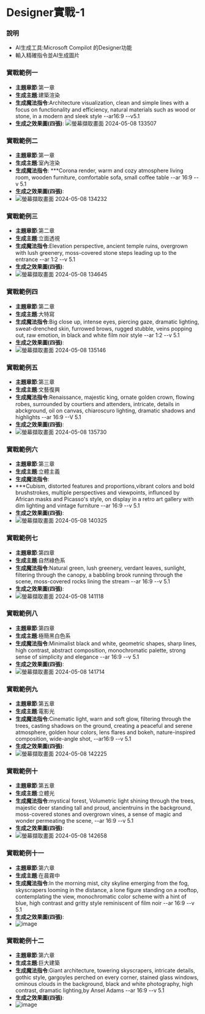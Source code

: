 # Designer實戰-1
### 說明
- AI生成工具:Microsoft Compilot 的Designer功能
- 輸入精確指令並AI生成圖片

### 實戰範例一
- **主題章節**:第一章
- **生成主題**:建築渲染
- **生成魔法指令**:Architecture visualization, clean and simple lines with a focus on functionality and efficiency, natural materials such as wood or stone, in a modern and sleek style --ar16:9 --v5.1
- **生成之效果圖(四張)**:
![螢幕擷取畫面 2024-05-08 133507](https://github.com/shawnhuang125/GenAI/assets/144863384/0b62c152-561b-4d45-a6f9-f32599556c75)
### 實戰範例二
- **主題章節**:第一章
- **生成主題**:室內渲染
- **生成魔法指令**:
***Corona render, warm and cozy atmosphere living room, wooden furniture, comfortable sofa, small coffee table --ar 16:9 --v 5.1
- **生成之效果圖(四張)**:
- ![螢幕擷取畫面 2024-05-08 134232](https://github.com/shawnhuang125/GenAI/assets/144863384/6e4d2de5-6333-4228-9328-d5583d605fba)
### 實戰範例三
- **主題章節**:第二章
- **生成主題**:立面透視
- **生成魔法指令**:Elevation perspective, ancient temple ruins, overgrown with lush greenery, moss-covered stone steps leading up to the entrance --ar 1:2 --v 5.1
- **生成之效果圖(四張)**:
- ![螢幕擷取畫面 2024-05-08 134645](https://github.com/shawnhuang125/GenAI/assets/144863384/5e3a18dc-3c29-4d65-8580-73d5830dc815)
### 實戰範例四
- **主題章節**:第二章
- **生成主題**:大特寫
- **生成魔法指令**:Big close up, intense eyes, piercing gaze, dramatic lighting, sweat-drenched skin, furrowed brows, rugged stubble, veins popping out, raw emotion, in black and white film noir style --ar 1:2 --v 5.1
- **生成之效果圖(四張)**:
- ![螢幕擷取畫面 2024-05-08 135146](https://github.com/shawnhuang125/GenAI/assets/144863384/ea3ad0a4-4680-4b54-b6c5-686f7b9ea1af)
### 實戰範例五
- **主題章節**:第三章
- **生成主題**:文藝復興
- **生成魔法指令**:Renaissance, majestic king, ornate golden crown, flowing robes, surrounded by courtiers and attenders, intricate, details in abckground, oil on canvas, chiaroscuro lighting, dramatic shadows and highlights --ar 16:9 --V 5.1
- **生成之效果圖(四張)**:
- ![螢幕擷取畫面 2024-05-08 135730](https://github.com/shawnhuang125/GenAI/assets/144863384/e7fbe992-435d-43b0-bfe0-0f34449a656d)
### 實戰範例六
- **主題章節**:第三章
- **生成主題**:立體主義
- **生成魔法指令**:
- ***Cubism, distorted features and proportions,vibrant colors and bold brushstrokes, multiple perspectives and viewpoints, influnced by African masks and Picasso's style, on display in a retro art gallery with dim lighting and vintage furniture --ar 16:9 --v 5.1
- **生成之效果圖(四張)**:
- ![螢幕擷取畫面 2024-05-08 140325](https://github.com/shawnhuang125/GenAI/assets/144863384/aededfd6-590c-48a3-892c-80b277c4f5cb)
### 實戰範例七
- **主題章節**:第四章
- **生成主題**:自然綠色系
- **生成魔法指令**:Natural green, lush greenery, verdant leaves, sunlight, filtering through the canopy, a babbling brook running through the scene, moss-covered rocks lining the stream --ar 16:9 --v 5.1
- **生成之效果圖(四張)**:
- ![螢幕擷取畫面 2024-05-08 141118](https://github.com/shawnhuang125/GenAI/assets/144863384/2250b031-bc53-405a-ac95-bd822e560da0)
### 實戰範例八
- **主題章節**:第四章
- **生成主題**:極簡黑白色系
- **生成魔法指令**:Minimalist black and white, geometric shapes, sharp lines, high contrast, abstract composition, monochromatic palette, strong sense of simplicity and elegance --ar 16:9 --v 5.1
- **生成之效果圖(四張)**:
- ![螢幕擷取畫面 2024-05-08 141714](https://github.com/shawnhuang125/GenAI/assets/144863384/c55a315d-b82c-4509-924a-7f47c18cc289)
### 實戰範例九
- **主題章節**:第五章
- **生成主題**:電影光
- **生成魔法指令**:Cinematic light, warn and soft glow, filtering through the trees, casting shadows on the ground, creating a peaceful and serene atmosphere, golden hour colors, lens flares and bokeh, nature-inspired composition, wide-angle shot, --ar16:9 --v 5.1
- **生成之效果圖(四張)**:
- ![螢幕擷取畫面 2024-05-08 142225](https://github.com/shawnhuang125/GenAI/assets/144863384/6a11a678-c4d8-48d9-bfd6-25e68ff5abce)
### 實戰範例十
- **主題章節**:第五章
- **生成主題**:立體光
- **生成魔法指令**:mystical forest, Volumetric light shining through the trees, majestic deer standing tall and proud, ancientruins in the background, moss-covered stones and overgrown vines, a sense of magic and wonder permeating the scene, --ar 16:9 --v 5.1
- **生成之效果圖(四張)**:
- ![螢幕擷取畫面 2024-05-08 142658](https://github.com/shawnhuang125/GenAI/assets/144863384/5e4e8953-3df7-4fb2-a5cc-a5d905a700b8)
### 實戰範例十一
- **主題章節**:第六章
- **生成主題**:在晨霧中
- **生成魔法指令**:In the morning mist, city skyline emerging from the fog, skyscrapers looming in the distance, a lone figure standing on a rooftop, contemplating the view, monochromatic color scheme with a hint of blue, high contrast and gritty style reminiscent of film noir --ar 16:9 --v 5.1
- **生成之效果圖(四張)**:
- ![image](https://github.com/shawnhuang125/GenAI/assets/144863384/c5f616e4-b8a2-45e9-8a4c-6c9935beaaa0)
### 實戰範例十二
- **主題章節**:第六章
- **生成主題**:巨大建築
- **生成魔法指令**:Giant architecture, towering skyscrapers, intricate details, gothic style, gargoyles perched on every corner, stained glass windows, ominous clouds in the background, black and white photography, high contrast, dramatic lighting,by Ansel Adams --ar 16:9 --v 5.1
- **生成之效果圖(四張)**:
- ![image](https://github.com/shawnhuang125/GenAI/assets/144863384/28cf832f-c85c-4756-9583-14f02129a748)



